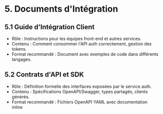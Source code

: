 # 5. Documents d'Intégration
## 5.1 Guide d'Intégration Client
- Rôle : Instructions pour les équipes front-end et autres services.
- Contenu : Comment consommer l'API auth correctement, gestion des tokens.
- Format recommandé : Document avec exemples de code dans différents langages.
## 5.2 Contrats d'API et SDK
- Rôle : Définition formelle des interfaces exposées par le service auth.
- Contenu : Spécifications OpenAPI/Swagger, types partagés, clients générés.
- Format recommandé : Fichiers OpenAPI YAML avec documentation inline